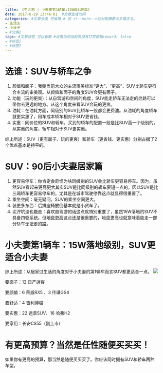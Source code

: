 ```yaml
---
title: 《生活志 | 小夫妻第1辆车:15W级SUV篇》
date: 2017-8-29 13:46:01  #文章生成时间
categories: #文章分类 可省略 # 加 <!--more-->以分割摘要与文章正文。
- 生活志
- 小日子
- #分类2
tags: #文章标签 可以省略 #设置为则当前页没有打赏按钮reward: false
- #标签1
- #标签2
---
```

# 选谁：SUV与轿车之争 #
1. 颜值和面子：我朝当前大众的主流审美标准“更大”、“更高”，SUV比轿车更符合主流的审美观。从颜值和面子的角度SUV会更有面子。
2. 功能（玩的更爽）：从自驾游和空间的角度，SUV能走轿车无法走的烂路可以带你去更远的地方。从这个角度来看SUV会玩的更爽。
3. 油耗：在油耗方面，同级别的SUV比轿车一般都会更费油。从油耗的角度轿车就更实惠了，用车成本轿车相对于SUV更省钱。
4. 实惠：同价位的SUV和轿车，买到的轿车的配置一般是比SUV高一个级别的。从实惠的角度，轿车相对于SUV更实惠。

<!--more-->

综上所述：SUV（更有面子、玩的更爽）和轿车（更省钱、更实惠）分别占据了2个优点基本是持平的。

# SUV：90后小夫妻居家篇 #
1. 更容易停车：你肯定会奇怪为啥同级别的SUV会比轿车更容易停车。因为，虽然SUV看起来更高更大其实SUV是比同级别的轿车要短一点的，因此SUV是比三厢轿车更容易停车的，尤其是在城市驾驶停靠这点就显得很重要了。
2. 乘坐空间：毫无疑问，SUV的乘坐空间更大。
2. 装更多东西：后排座椅放倒基本就是小货车了。
3. 泥泞坑洼也能走：喜欢自驾游的话这点就特别重要了，虽然15W落地的SUV不具备四驱系统。但地盘更高这点还是很重要的，地盘更高也就意味着能走一部分轿车无法走的路。

# 小夫妻第1辆车：15W落地级别，SUV更适合小夫妻 #
综上所述：从居家过生活的角度对于小夫妻的第1辆车而言SUV都更适合一点。
![](http://wx1.sinaimg.cn/mw690/0069VnN5ly1fj1scmrt5cj30l00ormyi.jpg)

要面子：12 日产逍客 

要颜值：6 荣威RX5 、3 传祺GS4

要舒适：4 吉利博越

要实惠：22 远景SUV、16 哈弗H2

要家用：长安CS55（刚上市）

# 有更高预算？当然是任性随便买买买！ #
如果你有更高的预算，那当然是随便买买买了。你应该同时拥有SUV和轿车两种车型。